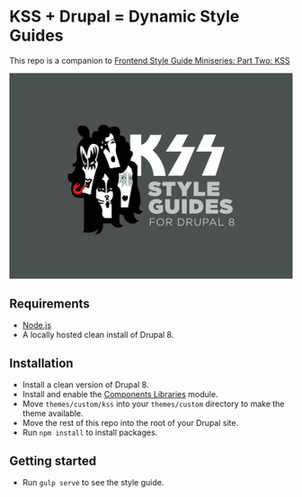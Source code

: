 # KSS + Drupal = Dynamic Style Guides

This repo is a companion to [Frontend Style Guide Miniseries: Part Two: KSS](https://www.fourkitchens.com/blog/article/frontend-style-guide-miniseries-part-two-kss)

![KSS Drupal](https://github.com/fourkitchens/kss-with-drupal/raw/master/themes/custom/kss/img/kss-graphic.jpg)

## Requirements

- [Node.js](https://nodejs.org/en/)
- A locally hosted clean install of Drupal 8.

## Installation

- Install a clean version of Drupal 8.
- Install and enable the [Components Libraries](https://www.drupal.org/project/components) module.
- Move `themes/custom/kss` into your `themes/custom` directory to make the theme available.
- Move the rest of this repo into the root of your Drupal site.
- Run `npm install` to install packages.

## Getting started

- Run `gulp serve` to see the style guide.
